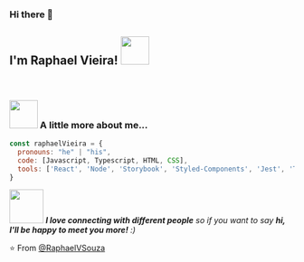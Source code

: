 ### Hi there 👋

<h2> I'm Raphael Vieira! <img src="https://media.giphy.com/media/S8kcDWOvua4l6lJ0Az/source.gif" width="50"></h2>
<br/>

### <img src="https://media.giphy.com/media/VgCDAzcKvsR6OM0uWg/giphy.gif" width="50"> A little more about me...  

```javascript
const raphaelVieira = {
  pronouns: "he" | "his",
  code: [Javascript, Typescript, HTML, CSS],
  tools: ['React', 'Node', 'Storybook', 'Styled-Components', 'Jest', 'Testing-library',  'Docker', 'DevOps', 'Gulp', 'Webpack'],
}
```

<img src="https://media.giphy.com/media/LnQjpWaON8nhr21vNW/giphy.gif" width="60"> <em><b>I love connecting with different people</b> so if you want to say <b>hi, I'll be happy to meet you more!</b> :)</em>

 ⭐️ From [@RaphaelVSouza](https://github.com/RaphaelVSouza)
 

